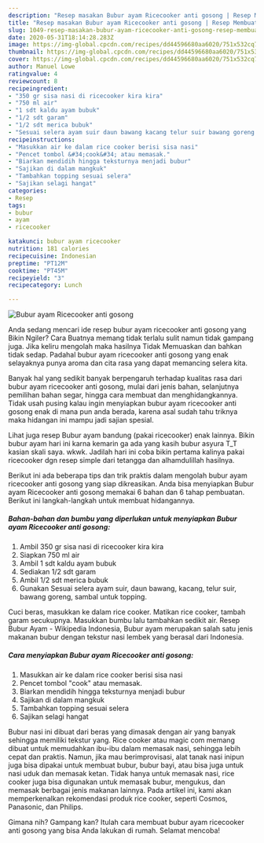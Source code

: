 ```yaml
---
description: "Resep masakan Bubur ayam Ricecooker anti gosong | Resep Membuat Bubur ayam Ricecooker anti gosong Yang Lezat"
title: "Resep masakan Bubur ayam Ricecooker anti gosong | Resep Membuat Bubur ayam Ricecooker anti gosong Yang Lezat"
slug: 1049-resep-masakan-bubur-ayam-ricecooker-anti-gosong-resep-membuat-bubur-ayam-ricecooker-anti-gosong-yang-lezat
date: 2020-05-31T18:14:28.283Z
image: https://img-global.cpcdn.com/recipes/dd44596680aa6020/751x532cq70/bubur-ayam-ricecooker-anti-gosong-foto-resep-utama.jpg
thumbnail: https://img-global.cpcdn.com/recipes/dd44596680aa6020/751x532cq70/bubur-ayam-ricecooker-anti-gosong-foto-resep-utama.jpg
cover: https://img-global.cpcdn.com/recipes/dd44596680aa6020/751x532cq70/bubur-ayam-ricecooker-anti-gosong-foto-resep-utama.jpg
author: Manuel Lowe
ratingvalue: 4
reviewcount: 8
recipeingredient:
- "350 gr sisa nasi di ricecooker kira kira"
- "750 ml air"
- "1 sdt kaldu ayam bubuk"
- "1/2 sdt garam"
- "1/2 sdt merica bubuk"
- "Sesuai selera ayam suir daun bawang kacang telur suir bawang goreng sambal untuk topping"
recipeinstructions:
- "Masukkan air ke dalam rice cooker berisi sisa nasi"
- "Pencet tombol &#34;cook&#34; atau memasak."
- "Biarkan mendidih hingga teksturnya menjadi bubur"
- "Sajikan di dalam mangkuk"
- "Tambahkan topping sesuai selera"
- "Sajikan selagi hangat"
categories:
- Resep
tags:
- bubur
- ayam
- ricecooker

katakunci: bubur ayam ricecooker 
nutrition: 181 calories
recipecuisine: Indonesian
preptime: "PT12M"
cooktime: "PT45M"
recipeyield: "3"
recipecategory: Lunch

---
```



![Bubur ayam Ricecooker anti gosong](https://img-global.cpcdn.com/recipes/dd44596680aa6020/751x532cq70/bubur-ayam-ricecooker-anti-gosong-foto-resep-utama.jpg)

Anda sedang mencari ide resep bubur ayam ricecooker anti gosong yang Bikin Ngiler? Cara Buatnya memang tidak terlalu sulit namun tidak gampang juga. Jika keliru mengolah maka hasilnya Tidak Memuaskan dan bahkan tidak sedap. Padahal bubur ayam ricecooker anti gosong yang enak selayaknya punya aroma dan cita rasa yang dapat memancing selera kita.

Banyak hal yang sedikit banyak berpengaruh terhadap kualitas rasa dari bubur ayam ricecooker anti gosong, mulai dari jenis bahan, selanjutnya pemilihan bahan segar, hingga cara membuat dan menghidangkannya. Tidak usah pusing kalau ingin menyiapkan bubur ayam ricecooker anti gosong enak di mana pun anda berada, karena asal sudah tahu triknya maka hidangan ini mampu jadi sajian spesial.

Lihat juga resep Bubur ayam bandung (pakai ricecooker) enak lainnya. Bikin bubur ayam hari ini karna kemarin ga ada yang kasih bubur asyura T_T kasian skali saya. wkwk. Jadilah hari ini coba bikin pertama kalinya pakai ricecooker dgn resep simple dari tetangga dan alhamdulillah hasilnya.


Berikut ini ada beberapa tips dan trik praktis dalam mengolah bubur ayam ricecooker anti gosong yang siap dikreasikan. Anda bisa menyiapkan Bubur ayam Ricecooker anti gosong memakai 6 bahan dan 6 tahap pembuatan. Berikut ini langkah-langkah untuk membuat hidangannya.

<!--inarticleads1-->

##### Bahan-bahan dan bumbu yang diperlukan untuk menyiapkan Bubur ayam Ricecooker anti gosong:

1. Ambil 350 gr sisa nasi di ricecooker kira kira
1. Siapkan 750 ml air
1. Ambil 1 sdt kaldu ayam bubuk
1. Sediakan 1/2 sdt garam
1. Ambil 1/2 sdt merica bubuk
1. Gunakan Sesuai selera ayam suir, daun bawang, kacang, telur suir, bawang goreng, sambal untuk topping.


Cuci beras, masukkan ke dalam rice cooker. Matikan rice cooker, tambah garam secukupnya. Masukkan bumbu lalu tambahkan sedikit air. Resep Bubur Ayam - Wikipedia Indonesia, Bubur ayam merupakan salah satu jenis makanan bubur dengan tekstur nasi lembek yang berasal dari Indonesia. 

<!--inarticleads2-->

##### Cara menyiapkan Bubur ayam Ricecooker anti gosong:

1. Masukkan air ke dalam rice cooker berisi sisa nasi
1. Pencet tombol &#34;cook&#34; atau memasak.
1. Biarkan mendidih hingga teksturnya menjadi bubur
1. Sajikan di dalam mangkuk
1. Tambahkan topping sesuai selera
1. Sajikan selagi hangat


Bubur nasi ini dibuat dari beras yang dimasak dengan air yang banyak sehingga memiliki tekstur yang. Rice cooker atau magic com memang dibuat untuk memudahkan ibu-ibu dalam memasak nasi, sehingga lebih cepat dan praktis. Namun, jika mau berimprovisasi, alat tanak nasi inipun juga bisa dipakai untuk membuat bubur, bubur bayi, atau bisa juga untuk nasi uduk dan memasak ketan. Tidak hanya untuk memasak nasi, rice cooker juga bisa digunakan untuk memasak bubur, mengukus, dan memasak berbagai jenis makanan lainnya. Pada artikel ini, kami akan memperkenalkan rekomendasi produk rice cooker, seperti Cosmos, Panasonic, dan Philips. 

Gimana nih? Gampang kan? Itulah cara membuat bubur ayam ricecooker anti gosong yang bisa Anda lakukan di rumah. Selamat mencoba!
